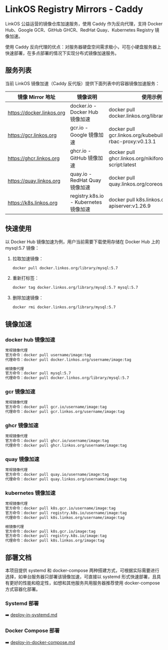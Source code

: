 # LinkOS Registry Mirrors - Caddy

LinkOS 公益运营的镜像仓库加速服务，使用 Caddy 作为反向代理，支持 Docker Hub、Google GCR、GitHub GHCR、RedHat Quay、Kubernetes Registry 镜像加速。

使用 Caddy 反向代理的优点：对服务器硬盘空间需求极小，可在小硬盘服务器上快速部署，在多点部署的情况下实现分布式镜像加速服务。



## 服务列表

当前 LinkOS 镜像加速（Caddy 反代版）提供下面列表中的容器镜像加速服务：

| 镜像 Mirror 地址          | 镜像说明                              | 使用示例                                                     |
| ------------------------- | ------------------------------------- | ------------------------------------------------------------ |
| https://docker.linkos.org | docker.io - Docker Hub 镜像加速       | docker pull docker.linkos.org/library/mysql:5.7              |
| https://gcr.linkos.org    | gcr.io - Google 镜像加速              | docker pull gcr.linkos.org/kubebuilder/kube-rbac-proxy:v0.13.1 |
| https://ghcr.linkos.org   | ghcr.io - GitHub 镜像加速             | docker pull ghcr.linkos.org/nikiforovall/dotnet-script:latest |
| https://quay.linkos.org   | quay.io - RedHat Quay 镜像加速        | docker pull quay.linkos.org/coreos/etcd:v3.4.11              |
| https://k8s.linkos.org    | registry.k8s.io - Kubernetes 镜像加速 | docker pull k8s.linkos.org/kube-apiserver:v1.26.9            |



## 快速使用

以 Docker Hub 镜像加速为例，用户当前需要下载使用存储在 Docker Hub 上的 mysql:5.7 镜像：

1. 拉取加速镜像：

   ```bash
   docker pull docker.linkos.org/library/mysql:5.7
   ```

2. 重新打标签：

   ```bash
   docker tag docker.linkos.org/library/mysql:5.7 mysql:5.7
   ```

3. 删除加速镜像：

   ```bash
   docker rmi docker.linkos.org/library/mysql:5.7
   ```



## 镜像加速

### docker hub 镜像加速

```bash
常规镜像代理
官方命令：docker pull username/image:tag
代理命令：docker pull docker.linkos.org/username/image:tag

根镜像代理
官方命令：docker pull mysql:5.7
代理命令：docker pull docker.linkos.org/library/mysql:5.7
```



### gcr 镜像加速

```bash
常规镜像代理
官方命令：docker pull gcr.io/username/image:tag
代理命令：docker pull gcr.linkos.org/username/image:tag
```



### ghcr 镜像加速

```bash
常规镜像代理
官方命令：docker pull ghcr.io/username/image:tag
代理命令：docker pull ghcr.linkos.org/username/image:tag
```



### quay 镜像加速

```bash
常规镜像代理
官方命令：docker pull quay.io/username/image:tag
代理命令：docker pull quay.linkos.org/username/image:tag
```



### kubernetes 镜像加速

```bash
常规镜像代理
官方命令：docker pull k8s.gcr.io/username/image:tag
官方命令：docker pull registry.k8s.io/username/image:tag
代理命令：docker pull k8s.linkos.org/username/image:tag

根镜像代理
官方命令：docker pull k8s.gcr.io/image:tag
官方命令：docker pull registry.k8s.io/image:tag
代理命令：docker pull k8s.linkos.org/image:tag
```





## 部署文档

本项目提供 systemd 和 docker-compose 两种搭建方式，可根据实际需要进行选择，如单台服务器只部署该镜像加速，可直接以 systemd 形式快速部署，且具有更好的性能和稳定性，如想和其他服务共用服务器推荐使用 docker-compose 方式容器化部署。



### Systemd 部署

➡️ [deploy-in-systemd.md](./docs/deploy-in-systemd.md)



### Docker Compose 部署

➡️ [deploy-in-docker-compose.md](./docs/deploy-in-docker-compose.md)
